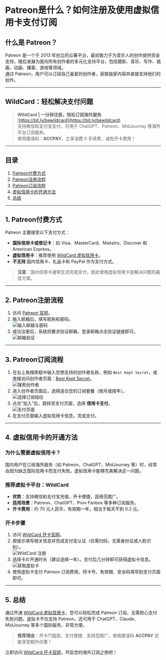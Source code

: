 # Patreon是什么？如何注册及使用虚拟信用卡支付订阅

## 什么是 Patreon？

Patreon 是一个于 2013 年创立的众筹平台，最初致力于为音乐人的创作提供资金支持，随后发展为面向所有创作者的多元化支持平台，包括摄影、音乐、写作、插画、动画、播客、游戏等领域。  
通过 Patreon，用户可以订阅自己喜爱的创作者，获取独家内容并直接支持他们的创作。

---

## WildCard：轻松解决支付问题

> **WildCard | 一分钟注册，轻松订阅海外服务**  
> [https://bit.ly/bewildcard](https://bit.ly/bewildcard)  
> 支持微信和支付宝支付，可用于 ChatGPT、Patreon、MidJourney 等海外平台订阅服务。  
> 使用邀请码：**ACCPAY**，立享消费 0 手续费，减免开卡费用！

---

## 目录

1. [Patreon付费方式](#1-patreon付费方式)  
2. [Patreon注册流程](#2-patreon注册流程)  
3. [Patreon订阅流程](#3-patreon订阅流程)  
4. [虚拟信用卡的开通方法](#4-虚拟信用卡的开通方法)  
5. [总结](#5-总结)

---

## 1. Patreon付费方式

Patreon 主要接受以下支付方式：
- **国际信用卡或借记卡**：如 Visa、MasterCard、Maestro、Discover 和 American Express。  
- **虚拟信用卡**：推荐使用 [WildCard 虚拟信用卡](https://bit.ly/bewildcard)。  
- **不支持** 国内信用卡、礼品卡和 PayPal 作为支付方式。

> **注意**：国内信用卡通常无法完成支付，因此使用虚拟信用卡是解决问题的最佳方案。

---

## 2. Patreon注册流程

1. 访问 [Patreon 官网](https://www.patreon.com/)。  
2. 输入邮箱后，填写昵称和密码。  
   ![输入邮箱与密码](https://cdn.spoock.com/img/32fa9bd36c9271f8.webp)  
3. 成功注册后，系统将要求验证邮箱，登录邮箱点击验证链接即可。  
   ![邮箱验证](https://cdn.spoock.com/img/a69fd4aa38bd6bd6.webp)

---

## 3. Patreon订阅流程

1. 在右上角搜索框中输入您想支持的创作者名称，例如 `Best Kept Secret`，或直接访问创作者页面：[Best Kept Secret](https://www.patreon.com/bestkeptsecret)。  
   ![搜索创作者](https://cdn.spoock.com/img/4d1b2f9e7a1dcde3.webp)  
2. 进入创作者页面后，选择适合您的订阅套餐（按月或按年）。  
   ![选择订阅档位](https://cdn.spoock.com/img/972ae81f2e69c9ed.webp)  
3. 点击“加入”后，跳转至支付页面，选择 **信用卡支付**。  
   ![支付页面](https://cdn.spoock.com/img/cfeb0a1f0bb5a101.webp)  
4. 在支付页面输入虚拟信用卡信息，完成支付。

---

## 4. 虚拟信用卡的开通方法

### 为什么需要虚拟信用卡？

国内用户在订阅海外服务（如 Patreon、ChatGPT、MidJourney 等）时，经常会因为缺乏国际信用卡而支付失败。虚拟信用卡能够完美解决这一问题。

### 推荐虚拟卡平台：WildCard

- **优势**：支持微信和支付宝充值，开卡便捷，适用范围广。  
- **适用场景**：Patreon、ChatGPT、Pixiv Fanbox 等多种订阅服务。  
- **开卡费用**：约 70 元人民币，有效期一年，相当于每天不到 0.2 元。

### 开卡步骤

1. 访问 [WildCard 开卡官网](https://bit.ly/bewildcard)。  
2. 按提示填写相关信息并完成支付宝认证（仅需扫码，无需身份证或人脸识别）。  
   ![WildCard 注册](https://cdn.spoock.com/img/999fb0ab4617a864.webp)  
3. 选择卡片开通时长（建议选择一年）。支付后几分钟即可获得虚拟卡信息。  
   ![获取虚拟卡](https://cdn.spoock.com/img/c54c1b0541f64f66.webp)  
4. 使用虚拟卡支付 Patreon 订阅费用，将卡号、有效期、安全码填写到支付页面即可。

---

## 5. 总结

通过开通 [WildCard 虚拟信用卡](https://bit.ly/bewildcard)，您可以轻松完成 Patreon 订阅，无需担心支付失败问题。虚拟卡不仅支持 Patreon，还可用于 ChatGPT、Claude、MidJourney 等多个国际服务，非常方便。

> **推荐理由**：开卡门槛低、支付便捷、支持范围广。使用邀请码 **ACCPAY** 还能享受额外优惠！

立即访问 [WildCard 开卡官网](https://bit.ly/bewildcard)，开启您的海外订阅之旅吧！
